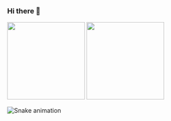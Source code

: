 ### Hi there 👋

<!--
**agus-droid/agus-droid** is a ✨ _special_ ✨ repository because its `README.md` (this file) appears on your GitHub profile.

Here are some ideas to get you started:

- 🔭 I’m currently working on ...
- 🌱 I’m currently learning ...
- 👯 I’m looking to collaborate on ...
- 🤔 I’m looking for help with ...
- 💬 Ask me about ...
- 📫 How to reach me: ...
- 😄 Pronouns: ...
- ⚡ Fun fact: ...
-->
<div>
  <img height="180em" src="https://github-readme-stats.vercel.app/api?username=agus-droid&count_private=true&show_icons=true&theme=radical" href="https://github.com/anuraghazra/github-readme-stats"/>
  <img height="180em" src="https://github-readme-stats.vercel.app/api/top-langs/?username=agus-droid&layout=compact&theme=radical&langs_count=8" href="https://github.com/anuraghazra/github-readme-stats"/>
</div>


![Snake animation](https://github.com/agus-droid/agus-droid/blob/output/github-contribution-grid-snake.svg)
